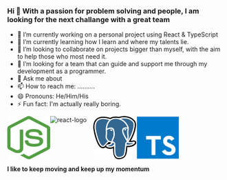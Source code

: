 ### Hi 👋 With a passion for problem solving and people, I am looking for the next challange with a great team

- 🔭 I’m currently working on a personal project using React & TypeScript
- 🌱 I’m currently learning how I learn and where my talents lie.
- 👯 I’m looking to collaborate on projects bigger than myself, with the aim to help those who most need it.
- 🤔 I’m looking for a team that can guide and support me through my development as a programmer.
- 💬 Ask me about
- 📫 How to reach me: ..........
- 😄 Pronouns: He/Him/His
- ⚡ Fun fact: I'm actually really boring.

<div style="display:flex">
<img src="assets/nodejs-logo-FBE122E377-seeklogo.com.png" alt="nodejs-logo" width="100px" height="100px">
<img src="/home/peter/Codeworks/Senior/Jobs/petesfrench/assets/react-1-logo-png-transparent.png" alt="react-logo" width="100px" height="100px">
<img src="assets/1200px-Postgresql_elephant.svg.png" alt="postgres-logo" width="100px" height="100px">
<img src="assets/typescript-1174965.webp" alt="typescript-logo" width="100px" height="100px">
</div>

**I like to keep moving and keep up my momentum**

